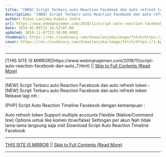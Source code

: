```yaml
---
title: "[NEW] Script Terbaru auto Reaction Facebook dan auto refresh token"
description: "[NEW] Script Terbaru auto Reaction Facebook dan auto refresh token"
author: Dimas Lanjaka Kumala Indra
url: https://www.webmanajemen.com/2018/11/script-auto-reaction-facebook-dan-auto_7.html
date: 2019-02-08T22:16:52+07:00
updated: 2018-11-07T13:50:00.000Z
thumbnail: https://res.cloudinary.com/dimaslanjaka/image/fetch/https://1.bp.blogspot.com/-8_qQfeqjz3o/Wou11Ei7rNI/AAAAAAAABww/akGzXB7i6moUJchh3oKOBkmlblOyEor4ACLcBGAs/s400/Screenshot_Chrome_20180220-124435.png
cover: https://res.cloudinary.com/dimaslanjaka/image/fetch/https://1.bp.blogspot.com/-8_qQfeqjz3o/Wou11Ei7rNI/AAAAAAAABww/akGzXB7i6moUJchh3oKOBkmlblOyEor4ACLcBGAs/s400/Screenshot_Chrome_20180220-124435.png
---
```


<hr/> [THIS SITE IS MIRROR](https://www.webmanajemen.com/2018/11/script-auto-reaction-facebook-dan-auto_7.html) || <a href="https://www.webmanajemen.com/2018/11/script-auto-reaction-facebook-dan-auto_7.html" rel="follow" class="button" id="read-more">Skip to Full Contents (Read More)</a> <hr/> [NEW] Script Terbaru auto Reaction Facebook dan auto refresh token - [NEW] Script Terbaru auto Reaction Facebook dan auto refresh token Release lagi nih :

[PHP] Script Auto Reaction Timeline Facebook dengan kemampuan :

Auto refresh token
Support multiple accounts
Flexible (Native/Command line)
Options untuk like komen (true/false)
Settingan per akun
Nah tidak lama-lama langsung saja visit Download Script Auto Reaction Timeline Facebook <hr/> [THIS SITE IS MIRROR](https://www.webmanajemen.com/2018/11/script-auto-reaction-facebook-dan-auto_7.html) || <a href="https://www.webmanajemen.com/2018/11/script-auto-reaction-facebook-dan-auto_7.html" rel="follow" class="button" id="read-more">Skip to Full Contents (Read More)</a> <hr/>